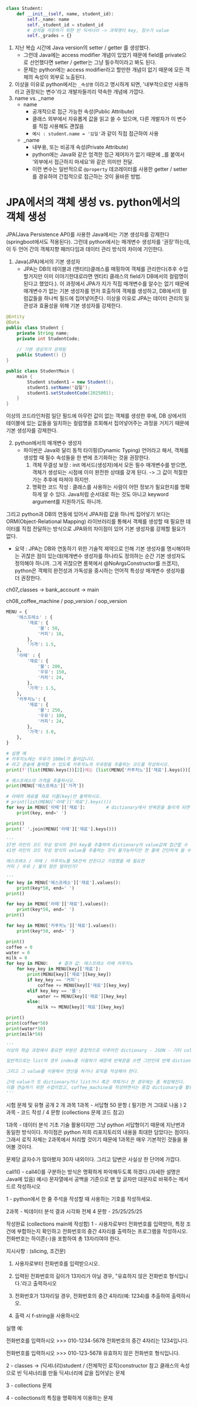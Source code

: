
```python
class Student:
    def __init__(self, name, student_id):
        self._name: name
        self._student_id = student_id
        # 성적을 저장하기 위한 빈 딕셔너리 -> 과목명이 key, 점수가 value
        self._grades = {}
```

1. 지난 복습 시간에  Java version의 setter / getter 를 생성했다.
    - 그런데 Java에는 access modifier 개념이 있었기 때문에 field를 private으로 선언했다면 setter / getter는 그냥 필수적이라고 봐도 된다.
    - 문제는 python에는 access modifier라고 할만한 개념이 없기 때문에 모든 객체의 속성이 외부로 노출된다.
2. 이상을 이유로 python에서는 `_속성명` 이라고 명시하게 되면, '내부적으로만 사용하라고 권장되는 변수'라고 개발자들끼리 약속한 개념에 가깝다.
3. name vs. _name
    - name
      - 공개적으로 접근 가능한 속성(Public Attribute)
      - 클래스 외부에서 자유롭게 값을 읽고 쓸 수 있으며, 다른 개발자가 이 변수를 직접 사용해도 괜찮음
      - `예시 : student.name = '김일'`과 같이 직접 접근하여 사용
    - _name
      - 내부용, 또는 비공개 속성(Private Attribute)
      - python에는 Java와 같은 엄격한 접근 제어자가 없기 때문에 _를 붙여서 '외부에서 접근하지 마세요'와 같은 의미만 전달.
      - 이런 변수는 일반적으로 `@property` 데코레이터를 사용한 getter / setter 를 경유하여 간접적으로 접근하는 것이 올바른 방법.

# JPA에서의 객체 생성 vs. python에서의 객체 생성
JPA(Java Persistence API)를 사용한 Java에서는 기본 생성자를 강제한다(springboot에서도 적용된다). 그런데 python에서는 매개변수 생성자를 '권장'하는데,  이 두 언어 간의 객체지향 패러다임과 데이터 관리 방식의 차이에 기인한다.

1. Java(JPA)에서의 기본 생성자
    - JPA는 DB의 테이블과 (엔티티)클래스를 매핑하여 객체를 관리한다(추후 수업할거지만 이미 이야기한대로라면 엔티티 클래스의 field가 DB에서의 컬럼명이 된다고 했었다.). 이 과정에서 JPA가 지가 직접 매개변수를 알수는 없기 때문에 매개변수가 없는 기본 생성자를 먼저 호출하여 객체를 생성하고, DB에서의 컬럼값들을 하나씩 필드에 집어넣어준다. 이상을 이유로 JPA는 데이터 관리의 일관성과 효율성을 위해 기본 생성자를 강제한다.
```java
@Entity
@Data
public class Student {
    private String name;
    private int StudentCode;
    
    // 기본 생성자가 강제됨
    public Student() {}
}

public class StudentMain {
    main {
        Student student1 = new Student();
        student1.setName('김일');
        student1.setStudentCode(2025001);
    }
}
```
이상의 코드라인처럼 일단 필드에 아무런 값이 없는 객체를 생성한 후에, DB 상에서의 테이블에 있는 값들을 일치하는 컬럼명을 조회해서 집어넣어주는 과정을 거치기 때문에 기본 생성자를 강제한다.

2. python에서의 매개변수 생성자
    - 파이썬은 Java와 달리 동적 타이핑(Dynamic Typing) 언어라고 해서, 객체를 생성할 때 필수 속성들을 한 번에 초기화하는 것을 권장한다.
        1. 객체 무결성 보장 : init 메서드(생성자)에서 모든 필수 매개변수를 받으면, 객체가 생성되는 시점에 이미 완전한 상태를 갖게 된다. -> 그 값이 적절한가는 추후에 따져야 하지만.
        2. 명확한 코드 작성 : 클래스를 사용하는 사람이 어떤 정보가 필요한지를 명확하게 알 수 있다. Java처럼 순서대로 하는 것도 아니고 keyword argument를 지원하기도 하니까.

그리고 python과 DB의 연동에 있어서 JPA처럼 값을 하나씩 집어넣기 보다는 ORM(Object-Relational Mapping) 라이브러리를 통해서 객체를 생성할 때 필요한 데이터를 직접 전달하는 방식으로 JPA와의 차이점이 있어 기본 생성자를 강제할 필요가 없다.

* 요약 : JPA는 DB와 연동하기 위한 기술적 제약으로 인해 기본 생성자를 명시해야하는 귀찮은 점이 있는데(매개변수 생성자를 하나라도 정의하는 순간 기본 생성자도 정의해야 하니까. 그게 귀찮으면 롬복에서 @NoArgsConstructor를 쓰겠지), python은 객체의 완전성과 가독성을 중시하는 언어적 특성상 매개변수 생성자를 더 권장한다.

ch07_classes -> bank_account -> main

ch08_coffee_machine / pop_version / oop_version

```python
MENU = {
    '에스프레소' : {
        '재료': {
            '물': 50,
            '커피': 18,
        },
        '가격': 1.5,
    },
    '라떼' : {
        '재료': {
            '물': 200,
            '우유': 150,
            '커피': 24,
        },
        '가격': 1.5,
    },
    '카푸치노': {
        '재료': {
            '물': 250,
            '우유': 100,
            '커피': 24,
        },
        '가격': 3.0,
    },
}

# 실행 예
# 카푸치노에는 우유가 100ml가 들어갑니다.
# 라고 콘솔에 출력할 수 있도록 카푸치노의 우유량을 추출하는 코드를 작성하시오.
print(f'{list(MENU.keys())[2]}에는 {list(MENU['카푸치노']['재료'].keys())[1]}가 {MENU['카푸치노']['재료']['우유']}ml가 들어갑니다.')

# 에스프레소의 가격을 추출하시오.
print(MENU['에스프레소']['가격'])

# 라떼의 재료를 재료 이름(key)만 출력하시오.
# print(list(MENU['라떼']['재료'].keys()))
for key in MENU['라떼']['재료']:        # dictionary에서 반복문을 돌리게 되면 key가 나온다 그리고 그 key를 이용해서 value 조회 가능
    print(key, end=' ')

print()
print(' '.join(MENU['라떼']['재료'].keys()))

'''
37번 라인의 코드 작성 방식의 경우 key를 추출하여 dictionary의 value값에 접근할 수 있었다. 그렇다면 연산이 가능하다는 의미도 된다.
41번 라인의 코드 작성 방식의 value를 추출하는 것이 불가능하지만 한 줄에 간단하게 쓸 수 있다는 장점이 있다.(method를 아는 사람들에게만)

에스프레소 / 라떼 / 카푸치노를 50잔씩 만든다고 가정했을 때 필요한
커피 / 우유 / 물의 양은 얼마인가?

'''
for key in MENU['에스프레소']['재료'].values():
    print(key*50, end=' ')
print()

for key in MENU['라떼']['재료'].values():
    print(key*50, end=' ')
print()

for key in MENU['카푸치노']['재료'].values():
    print(key*50, end=' ')

print()
coffee = 0
water = 0
milk = 0
for key in MENU:    # 결과 값: 에스프레소 라떼 카푸치노
    for key_key in MENU[key]['재료']:
        print(MENU[key]['재료'][key_key])
        if key_key == '커피':
            coffee += MENU[key]['재료'][key_key]
        elif key_key == '물':
            water += MENU[key]['재료'][key_key]
        else:
            milk += MENU[key]['재료'][key_key]

print()
print(coffee*50)
print(water*50)
print(milk*50)

'''
이상의 학습 과정에서 중요한 부분은 중첩적으로 이루어진 dictionary - JSON - 기타 collections들이 합쳐진 데이터에서 내가 필요한 부분을 어떻게 추출할 수 있을까 이다.

일반적으로는 list의 경우 index를 이용하기 때문에 반복문을 쓰면 그만인데 반해 dictionary는 반복문을 돌리면 key가 나오게 되고, 그 key를 또 이용해야지만 value가 추출된다.

그리고 그 value를 이용해서 연산을 하거나 로직을 작성해야 한다.

근데 value가 또 dictionary거나 list거나 혹은 객체거나 한 경우에는 좀 복잡해진다.
이를 연습하기 위한 수업이었고, coffee_machine을 작성하면서는 중첩 dictionary를 활용하도록 하겠다.
'''
```

시험 문제 및 유형 공개
2 개 과목
1과목 - 서답형 50 문항 ( 필기한 거 그대로 나옴 )
2과목 - 코드 작성 / 4 문항 (collections 문제 코드 참고)

1과목 - 데이터 분석 기초 기술 활용이지만 그냥 python 서답형이기 때문에 지난번과 동일한 방식이다.
차이점은 python 저희 리포지토리의 내용을 최대한 담았다는 점이다.
그래서 로직 자체는 2과목에서 처리할 것이기 때문에 1과목은 매우 기본적인 것들을 물어볼 것이다.

문제당 글자수가 많아봤자 30자 내외이다. 그리고 답변은 사실상 한 단어에 가깝다.

call1() - call4()를 구분하는 방식은 명확하게 파악해두도록 하겠다.(자세한 설명은 Java에 있음)
예시) 문자열에서 공백을 기준으로 맨 앞 글자만 대문자로 바꿔주는 메서드르 작성하시오

1 - python에서 한 줄 주석을 작성할 때 사용하는 기호를 작성하세요.

2과목 - 빅데이터 분석 결과 시각화
전체 4 문항 - 25/25/25/25

작성완료 (collections main에 작성함)
1 - 사용자로부터 전화번호를 입력받아, 특정 조건에 부합하는지 확인하고 전화번호의 중간 4자리를 출력하는 프로그램을 작성하시오.
전화번호는 하이픈(-)을 포함하여 총 13자리여야 한다.

지시사항 : (slicing, 조건문)

1. 사용자로부터 전화번호를 입력받으시오.

2. 입력된 전화번호의 길이가 13자리가 아닐 경우, "유효하지 않은 전화번호 형식입니다.'라고 출력하시오

3. 전화번호가 13자리일 경우, 전화번호의 중간 4자리(예: 1234)를 추출하여 출력하시오.

4. 출력 시 f-string을 사용하시오

실행 예:

전화번호를 입력하시오 >>> 010-1234-5678 전화번호의 중간 4자리는 1234입니다.

전화번호를 입력하시오 >>> 010-123-5678 유효하지 않은 전화번호 형식입니다.


2 - classes -> (딕셔너리)student / (전체적인 로직)constructor 참고
클래스의 속성으로 빈 딕셔너리를 만듦 
딕셔너리에 값을 집어넣는 문제


3 - collections 문제

4 - collections의 특징을 명확하게 이용하는 문제
